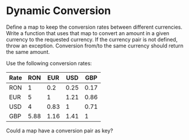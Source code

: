 # Dynamic Conversion

Define a map to keep the conversion rates between different currencies.
Write a function that uses that map to convert an amount in a given currency to the requested currency. If the currency pair is not defined, throw an exception.
Conversion from/to the same currency should return the same amount.

<p>Use the following conversion rates:

| Rate | RON | EUR | USD | GBP |
| ---- | --- | --- | --- | --- |
| RON  | 1   | 0.2 | 0.25| 0.17|
| EUR  | 5   | 1   | 1.21| 0.86|
| USD  | 4   | 0.83| 1   | 0.71|
| GBP  | 5.88| 1.16| 1.41| 1   |

<div class="hint">
Could a map have a conversion pair as key?
</div>

